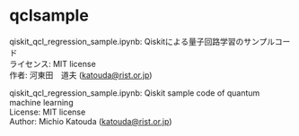 # qclsample

qiskit_qcl_regression_sample.ipynb: Qiskitによる量子回路学習のサンプルコード  
ライセンス:  MIT license  
作者: 河東田　道夫 (katouda@rist.or.jp)  

qiskit_qcl_regression_sample.ipynb: Qiskit sample code of quantum machine learning  
License:  MIT license  
Author: Michio Katouda (katouda@rist.or.jp)
